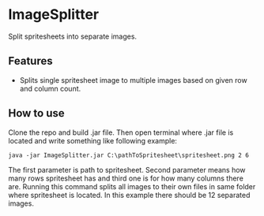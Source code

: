 # ImageSplitter

Split spritesheets into separate images.

## Features

- Splits single spritesheet image to multiple images based on given row and column count.

## How to use

Clone the repo and build .jar file. Then open terminal where .jar file is located and write something like following example:

```
java -jar ImageSplitter.jar C:\pathToSpritesheet\spritesheet.png 2 6
```

The first parameter is path to spritesheet. Second parameter means how many rows spritesheet has and third one is for how many columns there are. Running this command
splits all images to their own files in same folder where spritesheet is located. In this example there should be 12 separated images.
